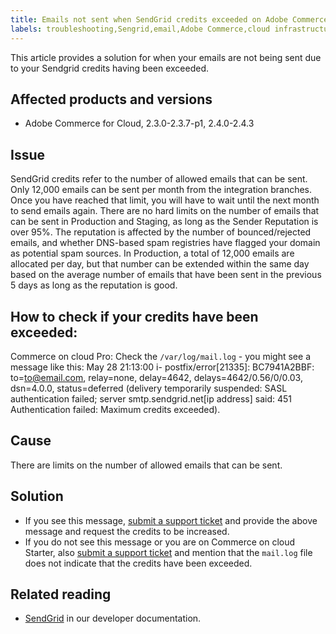 ```yaml
---
title: Emails not sent when SendGrid credits exceeded on Adobe Commerce
labels: troubleshooting,Sengrid,email,Adobe Commerce,cloud infrastructure,Pro,Starter 
---
```

This article provides a solution for when your emails are not being sent due to your Sendgrid credits having been exceeded.
## Affected products and versions

* Adobe Commerce for Cloud, 2.3.0-2.3.7-p1, 2.4.0-2.4.3

## Issue

SendGrid credits refer to the number of allowed emails that can be sent. Only 12,000 emails can be sent per month from the integration branches. Once you have reached that limit, you will have to wait until the next month to send emails again.
There are no hard limits on the number of emails that can be sent in Production and Staging, as long as the Sender Reputation is over 95%. The reputation is affected by the number of bounced/rejected emails, and whether DNS-based spam registries have flagged your domain as potential spam sources.
In Production, a total of 12,000 emails are allocated per day, but that number can be extended within the same day based on the average number of emails that have been sent in the previous 5 days as long as the reputation is good.

## How to check if your credits have been exceeded:
Commerce on cloud Pro: Check the `/var/log/mail.log` - you might see a message like this:
May 28 21:13:00 i-<project-id> postfix/error[21335]: BC7941A2BBF: to=<to@email.com>, relay=none, delay=4642, delays=4642/0.56/0/0.03, dsn=4.0.0, status=deferred (delivery temporarily suspended: SASL authentication failed; server smtp.sendgrid.net[ip address] said: 451 Authentication failed: Maximum credits exceeded).

## Cause

There are limits on the number of allowed emails that can be sent.
## Solution

* If you see this message, [submit a support ticket](https://support.magento.com/hc/en-us/articles/360019088251) and provide the above message and request the credits to be increased.
* If you do not see this message or you are on Commerce on cloud Starter, also [submit a support ticket](https://support.magento.com/hc/en-us/articles/360019088251) and mention that the `mail.log` file does not indicate that the credits have been exceeded.

## Related reading

* [SendGrid](https://devdocs.magento.com/cloud/project/sendgrid.html) in our developer documentation.
